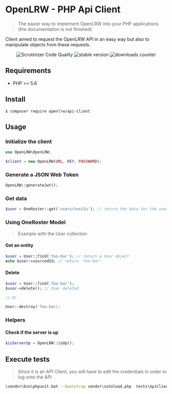 # OpenLRW - PHP Api Client

> The easier way to implement OpenLRW into your PHP applications (the documentation is not finished)

Client aimed to request the OpenLRW API in an easy way but also to manipulate objects from these requests.

<p align="center">
<img src="https://scrutinizer-ci.com/g/Apereo-Learning-Analytics-Initiative/OpenLRW-php-api-client/badges/quality-score.png?b=master" title="Scrutinizer Code Quality">
<img src="https://poser.pugx.org/openlrw/api-client/v/stable" alt="stable version">
<img src="https://poser.pugx.org/openlrw/api-client/downloads" alt="downloads counter">
</p>

## Requirements
 - PHP >= 5.6
 
 
## Install
`$ composer require openlrw/api-client`


## Usage

### Initialize the client
```php
use OpenLRW\OpenLRW;

$client = new OpenLRW(URL, KEY, PASSWORD);
```

### Generate a JSON Web Token
```php
OpenLRW::generateJwt();
```

### Get data
```php
$user = OneRoster::get('users/test2u'); // return the data for the user 'test2u'
```

### Using OneRoster Model
> Example with the User collection

#### Get an entity
```php
$user = User::find('foo-bar'); // return a User object
echo $user->sourcedId; // return 'foo-bar'

```

#### Delete
```php
$user = User::find('foo-bar');
$user->delete(); // User deleted

// Or

User::destroy('foo-bar);

```


### Helpers
#### Check if the server is up
```php
$isServerUp = OpenLRW::isUp();
```


## Execute tests

> Since it is an API Client, you will have to edit the credentials in order to log onto the API

```bash
\vendor\bin\phpunit.bat --bootstrap vendor\autoload.php  tests\ApiClientTest.php
```
